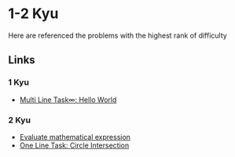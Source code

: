 # 1-2 Kyu

Here are referenced the problems with the highest rank of difficulty

## Links

### 1 Kyu

- [Multi Line Task∞: Hello World](https://www.codewars.com/kata/multi-line-task-hello-world "Multi Line Task∞: Hello World")


### 2 Kyu

- [Evaluate mathematical expression](https://www.codewars.com/kata/evaluate-mathematical-expression "Evaluate mathematical expression")
- [One Line Task: Circle Intersection](https://www.codewars.com/kata/one-line-task-circle-intersection "One Line Task: Circle Intersection")
